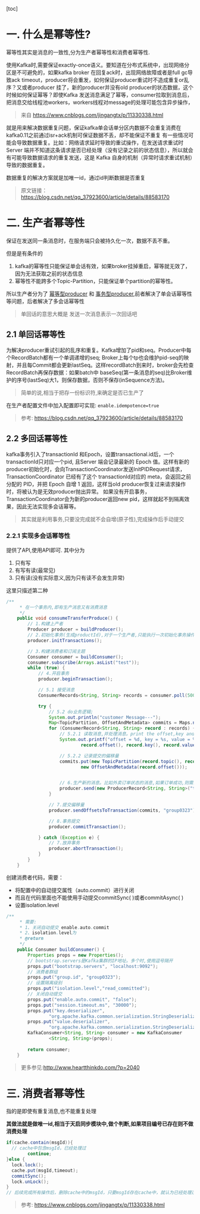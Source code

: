 [toc]
# 一. 什么是幂等性?
幂等性其实是消息的一致性,分为生产者幂等性和消费者幂等性.   

使用Kafka时,需要保证exactly-once语义。要知道在分布式系统中，出现网络分区是不可避免的，如果kafka broker 在回复ack时，出现网络故障或者是full gc导致ack timeout，producer将会重发，如何保证producer重试时不造成重复or乱序？又或者producer 挂了，新的producer并没有old producer的状态数据，这个时候如何保证幂等？即使Kafka 发送消息满足了幂等，consumer拉取到消息后，把消息交给线程池workers，workers线程对message的处理可能包含异步操作，

> 来自 https://www.cnblogs.com/jingangtx/p/11330338.html

就是用来解决数据重复问题，保证kafka单会话单分区内数据不会重复消费在kafka0.11之前通过isr+ack机制可保证数据不丢，却不能保证不重复
有一些情况可能会导致数据重复。比如：网络请求延时导致的重试操作，在发送请求重试时 Server 端并不知道这条请求是否已经处理（没有记录之前的状态信息），所以就会有可能导致数据请求的重复发送，这是 Kafka 自身的机制（异常时请求重试机制）导致的数据重复。   

数据重复的解决方案就是加唯一id，通过id判断数据是否重复

> 原文链接：https://blog.csdn.net/qq_37923600/article/details/88583170

# 二. 生产者幂等性

保证在发送同一条消息时，在服务端只会被持久化一次，数据不丢不重。   

但是是有条件的

1.  kafka的幂等性只能保证单会话有效，如果broker挂掉重启，幂等就无效了，因为无法获取之前的状态信息
2.  幂等性不能跨多个Topic-Partition，只能保证单个partition的幂等性。

所以生产者分为了 <u>幂等型producer</u> 和 <u>事务型producer</u>,前者解决了单会话幂等性等问题，后者解决了多会话幂等性

> 单回话的意思大概是  发送一次消息表示一次回话吧

## 2.1 单回话幂等性
为解决producer重试引起的乱序和重复。Kafka增加了pid和seq。Producer中每个RecordBatch都有一个单调递增的seq; Broker上每个tp也会维护pid-seq的映射，并且每Commit都会更新lastSeq。这样recordBatch到来时，broker会先检查RecordBatch再保存数据：如果batch中 baseSeq(第一条消息的seq)比Broker维护的序号(lastSeq)大1，则保存数据，否则不保存(inSequence方法)。
> 简单的说,相当于把存一份标识符,来确定是否已生产了

在生产者配置文件中加入配置即可实现:
`enable.idempotence=true`
> 参考: https://blog.csdn.net/qq_37923600/article/details/88583170

## 2.2 多回话幂等性
kafka事务引入了transactionId 和Epoch，设置transactional.id后，一个transactionId只对应一个pid, 且Server 端会记录最新的 Epoch 值。这样有新的producer初始化时，会向TransactionCoordinator发送InitPIDRequest请求， TransactionCoordinator 已经有了这个 transactionId对应的 meta，会返回之前分配的 PID，并把 Epoch 自增 1 返回，这样当old producer恢复过来请求操作时，将被认为是无效producer抛出异常。 如果没有开启事务，TransactionCoordinator会为新的producer返回new pid，这样就起不到隔离效果，因此无法实现多会话幂等。
> 其实就是利用事务,只要没完成就不会自增(原子性),完成操作后手动提交

### 2.2.1 实现多会话幂等性
提供了API,使用API即可. 其中分为
1.  只有写
2.  有写有读(最常见)
3.  只有读(没有实际意义,因为只有读不会发生异常)

这里只描述第二种
```java
/**
     * 在一个事务内,即有生产消息又有消费消息
     */
    public void consumeTransferProduce() {
        // 1.构建上产者
        Producer producer = buildProducer();
        // 2.初始化事务(生成productId),对于一个生产者,只能执行一次初始化事务操作
        producer.initTransactions();

        // 3.构建消费者和订阅主题
        Consumer consumer = buildConsumer();
        consumer.subscribe(Arrays.asList("test"));
        while (true) {
            // 4.开启事务
            producer.beginTransaction();

            // 5.1 接受消息
            ConsumerRecords<String, String> records = consumer.poll(500);

            try {
                // 5.2 do业务逻辑;
                System.out.println("customer Message---");
                Map<TopicPartition, OffsetAndMetadata> commits = Maps.newHashMap();
                for (ConsumerRecord<String, String> record : records) {
                    // 5.2.1 读取消息,并处理消息。print the offset,key and value for the consumer records.
                    System.out.printf("offset = %d, key = %s, value = %s\n",
                            record.offset(), record.key(), record.value());

                    // 5.2.2 记录提交的偏移量
                    commits.put(new TopicPartition(record.topic(), record.partition()),
                            new OffsetAndMetadata(record.offset()));


                    // 6.生产新的消息。比如外卖订单状态的消息,如果订单成功,则需要发送跟商家结转消息或者派送员的提成消息
                    producer.send(new ProducerRecord<String, String>("test", "data2"));
                }

                // 7.提交偏移量
                producer.sendOffsetsToTransaction(commits, "group0323");

                // 8.事务提交
                producer.commitTransaction();

            } catch (Exception e) {
                // 7.放弃事务
                producer.abortTransaction();
            }
        }
    }
```

创建消费者代码，需要：
-   将配置中的自动提交属性（auto.commit）进行关闭
-   而且在代码里面也不能使用手动提交commitSync( )或者commitAsync( )
-   设置isolation.level
```java
/**
     * 需要:
     * 1、关闭自动提交 enable.auto.commit
     * 2、isolation.level为
     * @return
     */
    public Consumer buildConsumer() {
        Properties props = new Properties();
        // bootstrap.servers是Kafka集群的IP地址。多个时,使用逗号隔开
        props.put("bootstrap.servers", "localhost:9092");
        // 消费者群组
        props.put("group.id", "group0323");
        // 设置隔离级别
        props.put("isolation.level","read_committed");
        // 关闭自动提交
        props.put("enable.auto.commit", "false");
        props.put("session.timeout.ms", "30000");
        props.put("key.deserializer",
                "org.apache.kafka.common.serialization.StringDeserializer");
        props.put("value.deserializer",
                "org.apache.kafka.common.serialization.StringDeserializer");
        KafkaConsumer<String, String> consumer = new KafkaConsumer
                <String, String>(props);
 
        return consumer;
    }
```

> 更多参见:http://www.heartthinkdo.com/?p=2040

# 三. 消费者幂等性
指的是即使有重复消息,也不能重复处理

**其做法就是做唯一id,相当于天启同步模块中,做个判断,如果项目编号已存在则不做消费处理**
```java
if(cache.contain(msgId)){
  // cache中包含msgId，已经处理过
        continue;
}else {
  lock.lock();
  cache.put(msgId,timeout);
  commitSync();
  lock.unLock();
}
// 后续完成所有操作后，删除cache中的msgId，只要msgId存在cache中，就认为已经处理过。Note：需要给cache设置有消息
```
> 参考: https://www.cnblogs.com/jingangtx/p/11330338.html